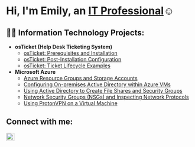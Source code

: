 <h1>Hi, I'm Emily, an <a href="https://linkedin.com/in/Josh">IT Professional</a>☺</h1>

<h2>👨‍💻 Information Technology Projects:</h2>

- <b>osTicket (Help Desk Ticketing System)</b>
  - [osTicket: Prerequisites and Installation](https://github.com/ITEmily/osticket-prereqs)
  - [osTicket: Post-Installation Configuration](https://github.com/ITEmily/post-install-config)
  - [osTicket: Ticket Lifecycle Examples](https://github.com/ITEmily/ticket-lifecycle)
- <b>Microsoft Azure</b>
  - [Azure Resource Groups and Storage Accounts](https://github.com/ITEmily/azure-storage-account)
  - [Configuring On-premises Active Directory within Azure VMs](https://github.com/ITEmily/configure-ad)
  - [Using Active Directory to Create File Shares and Security Groups](https://github.com/ITEmily/File-Shares-and-Security-Groups)
  - [Network Security Groups (NSGs) and Inspecting Network Protocols](https://github.com/ITEmily/azure-network-protocols)
  - [Using ProtonVPN on a Virtual Machine](https://github.com/ITEmily/ProtonVPN-VM)

<h2>Connect with me:</h2>

[<img align="left" alt="Josh | LinkedIn" width="22px" src="https://cdn.jsdelivr.net/npm/simple-icons@v3/icons/linkedin.svg" />][linkedin]

[linkedin]: https://www.linkedin.com/in/emily-damerow-8041a8284/
